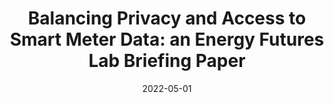 ---
title: "Balancing Privacy and Access to Smart Meter Data: an Energy Futures Lab Briefing Paper"
collection: publications
permalink: /publication/2022-05-EFL
excerpt: 'Digitalising the energy system is expected to be a vital component of achieving the UK’s climate change targets. Smart meter data, in particular, is seen a key enabler of the transition to more dynamic, cost-effective, cost-reflective, and decarbonised electricity. However, access to this data faces a challenge due to consumer privacy concerns. This Briefing Paper investigates four key elements of smart meter data privacy: existing data protection regulations; the personal information embedded within smart meter data; consumer privacy concerns; and privacy-preserving techniques that could be incorporated alongside existing mechanisms to minimise or eliminate potential privacy infringements.'
date: 2022-05-01
venue: 'Energy Futures Lab Briefing Paper Series, Imperial College London'
link: 'https://www.imperial.ac.uk/energy-futures-lab/reports/briefing-papers/paper-9/'
# code: 
# paperurl: 'www.imperial.ac.uk/energy-futures-lab/reports/briefing-papers/paper-9/'
citation: 'Teng, F., Chhachhi, S., Ge, P., Graham, J., and Gunduz, D. (2022) Balancing Privacy and Access to Smart Meter Data, An Energy Futures Lab Briefing Paper, Imperial College London.'
---